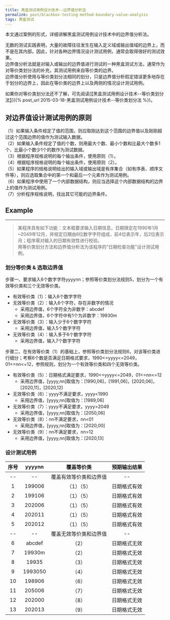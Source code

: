 ```yaml
---
title: 黑盒测试用例设计技术--边界值分析法
permalink: post/blackbox-testing-method-boundary-value-analysis
tags: 黑盒测试
---
```


本文通过案例的形式，详细讲解黑盒测试用例设计技术中的边界值分析法。

无数的测试实践表明，大量的故障往往发生在输入定义域或输出值域的边界上，而不是在其内部。因此，针对各种边界情况设计测试用例，通常会取得很好的测试效果。  
边界值分析法就是对输入或输出的边界值进行测试的一种黑盒测试方法，通常作为对等价类划分法的补充，其测试用例来自等价类的边界。  
边界值分析使用与等价类划分法相同的划分，只是边界值分析假定错误更多地存在于划分的边界上，因此在等价类的边界上以及两侧的情况设计测试用例。

如果你对等价类划分法还不了解，可先阅读[【黑盒测试用例设计技术--等价类划分法】]({% post_url 2015-03-18-黑盒测试用例设计技术--等价类划分法 %})。


## 对边界值设计测试用例的原则
（1）如果输入条件规定了值的范围，则应取刚达到这个范围的边界值以及刚刚超过这个范围边界的值作为测试输入数据。  
（2）如果输入条件规定了值的个数，则用最大个数、最小个数和比最大个数多1个、比最小个数少1个的数作为测试数据。  
（3）根据程序规格说明的每个输出条件，使用原则（1）。  
（4）根据程序规格说明的每个输出条件，使用原则（2）。  
（5）如果程序的规格说明给出的输入域或输出域是有序集合（如有序表、顺序文件等），则应选取集合中的第一个和最后一个元素作为测试用例。  
（6）如果程序中使用了一个内部数据结构，则应当选择这个内部数据结构的边界上的值作为测试用例。  
（7）分析程序规格说明，找出其它可能的边界条件。


## Example
---
> 某程序具有如下功能：文本框要求输入日期信息，日期限定在1990年1月~2049年12月，并规定日期由6位数字字符组成，前4位表示年，后2位表示月；程序需对输入的日期有效性进行校验。  
> 用等价类划分方法和边界值分析法为该程序的“日期检查功能”设计测试用例。

### 划分等价类 & 选取边界值

步骤一、要求输入6个数字字符yyyynn；参照等价类划分法规则5，划分为一个有效等价类和三个无效等价类。

- 有效等价类（1）：输入6个数字字符
- 无效等价类（2）：输入6个字符，存在非数字的情况
    - 采用边界值，6个字符全为非数字：abcdef
    - 采用边界值，6个字符中有1个为非数字：19930m
- 无效等价类（3）：输入少于6个数字字符
    - 采用边界值，输入5个数字字符
- 无效等价类（4）：输入多于6个数字字符
    - 采用边界值，输入7个数字字符

步骤二、在有效等价类（1）的基础上，参照等价类划分法规则6，对该等价类进行细分；考察6个数是否满足日期格式要求，1990<=yyyy<=2049，01<=nn<=12，参照规则，划分为一个有效等价类和四个无效等价类。

- 有效等价类（5）：日期格式满足要求，1990<=yyyy<=2049，01<=nn<=12
    - 采用边界值，[yyyy,nn]取值为：[1990,06]，[1991,06]，[2020,06]，[2020,11]，[2020,12]
- 无效等价类（6）：yyyy不满足要求，yyyy<1990
    - 采用边界值，[yyyy,nn]取值为：[1989,06]
- 无效等价类（7）：yyyy不满足要求，yyyy>2049
    - 采用边界值，[yyyy,nn]取值为：[2050,06]
- 无效等价类（8）：nn不满足要求，nn<01
    - 采用边界值，[yyyy,nn]取值为：[2020,00]
- 无效等价类（9）：nn不满足要求，nn>12
    - 采用边界值，[yyyy,nn]取值为：[2020,13]

### 设计测试用例

| 序号 | yyyynn | 覆盖等价类 | 预期输出结果 |
| :---: | :---: | :---: | :---: |
| -- | -- | 覆盖有效等价类和边界值 | -- |
| 1 | 199006 | （1）（5）| 日期格式有效 |
| 2 | 199106 | （1）（5）| 日期格式有效 |
| 3 | 202006 | （1）（5）| 日期格式有效 |
| 4 | 202011 | （1）（5）| 日期格式有效 |
| 5 | 202012 | （1）（5）| 日期格式有效 |
| -- | -- | 覆盖无效等价类和边界值 | -- |
| 6 | abcdef | （2）| 日期格式无效 |
| 7 | 19930m | （2）| 日期格式无效 |
| 8 | 19935 | （3）| 日期格式无效 |
| 9 | 1993050 | （4）| 日期格式无效 |
| 10 | 198906 | （6）| 日期格式无效 |
| 11 | 205006| （7）| 日期格式无效 |
| 12 | 202000 | （8）| 日期格式无效 |
| 13 | 202013 | （9）| 日期格式无效 |
